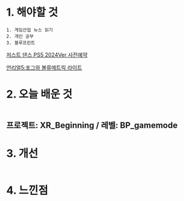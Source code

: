 # 1. 해야할 것
```
1. 게임산업 뉴스 읽기
2. 개인 공부
3. 블루프린트
```
[저스트 댄스 PS5 2024Ver 사전예약](https://www.gamemeca.com/view.php?gid=1742120)

[언리얼5:포그와 볼류메트릭 라이트](https://dev.epicgames.com/community/learning/courses/AdE/unreal-engine-8807c3/BKvR/unreal-engine-61a87d)

# 2. 오늘 배운 것
```

```

## 프로젝트: XR_Beginning / 레벨: BP_gamemode



# 3. 개선
```

```

# 4. 느낀점
```

```

